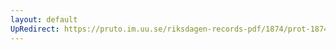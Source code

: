 ```yaml
---
layout: default
UpRedirect: https://pruto.im.uu.se/riksdagen-records-pdf/1874/prot-1874--fk--202/prot-1874--fk--202_000.pdf
---
```

